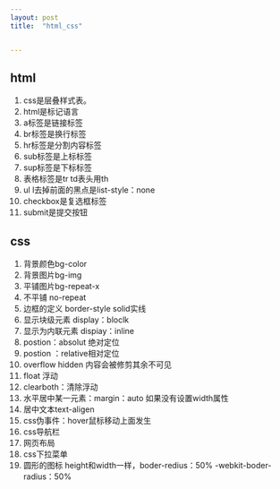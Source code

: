 ```yaml
---
layout: post
title:  "html_css"


---
```


## html

1. css是层叠样式表。
2. html是标记语言
3. a标签是链接标签
4. br标签是换行标签
5. hr标签是分割内容标签
6. sub标签是上标标签
7. sup标签是下标标签
8. 表格标签是tr td表头用th
9. ul l去掉前面的黑点是list-style：none
10. checkbox是复选框标签
11. submit是提交按钮

## css

1. 背景颜色bg-color
2. 背景图片bg-img
3. 平铺图片bg-repeat-x
4. 不平铺 no-repeat
5. 边框的定义 border-style solid实线
6. 显示块级元素 display：bloclk
7. 显示为内联元素 dispiay：inline
8. postion：absolut 绝对定位
9. postion ：relative相对定位
10. overflow hidden 内容会被修剪其余不可见
11. float 浮动
12. clearboth：清除浮动
13. 水平居中某一元素：margin：auto 如果没有设置width属性
14. 居中文本text-aligen
15. css伪事件：hover鼠标移动上面发生
16. css导航栏
17. 网页布局
18. css下拉菜单
19. 圆形的图标 height和width一样，boder-redius：50%   -webkit-boder-radius：50%

#### #### 

[jekyll-docs]: https://jekyllrb.com/docs/home
[jekyll-gh]:   https://github.com/jekyll/jekyll
[jekyll-talk]: https://talk.jekyllrb.com/
